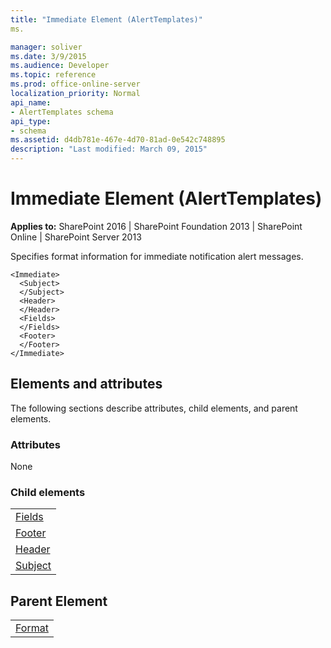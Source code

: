 ```yaml
---
title: "Immediate Element (AlertTemplates)"
ms.

manager: soliver
ms.date: 3/9/2015
ms.audience: Developer
ms.topic: reference
ms.prod: office-online-server
localization_priority: Normal
api_name:
- AlertTemplates schema
api_type:
- schema
ms.assetid: d4db781e-467e-4d70-81ad-0e542c748895
description: "Last modified: March 09, 2015"
---
```


# Immediate Element (AlertTemplates)

 
  
 **Applies to:** SharePoint 2016 | SharePoint Foundation 2013 | SharePoint Online | SharePoint Server 2013
  
Specifies format information for immediate notification alert messages.
  
```
<Immediate>
  <Subject>
  </Subject>
  <Header>
  </Header>
  <Fields>
  </Fields>
  <Footer>
  </Footer>
</Immediate>
```

## Elements and attributes

The following sections describe attributes, child elements, and parent elements.

### Attributes

None
  
### Child elements

||
|:-----|
|[Fields](fields-element-alerttemplates.md) <br/> |
|[Footer](footer-element-alerttemplates.md) <br/> |
|[Header](header-element-alerttemplates.md) <br/> |
|[Subject](subject-element-alerttemplates.md) <br/> |
   
## Parent Element

||
|:-----|
|[Format](format-element-alerttemplates.md)|
   

